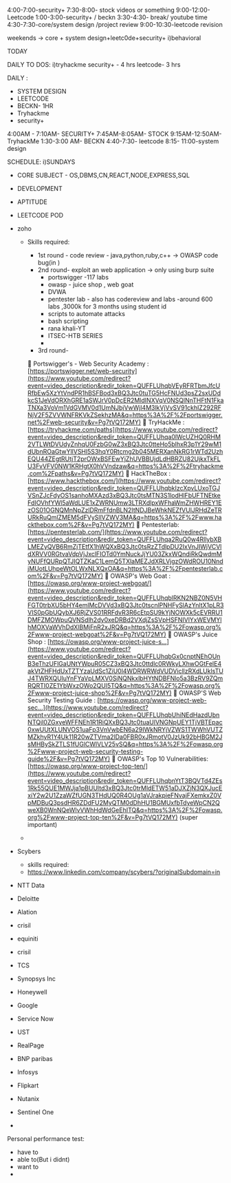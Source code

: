 
4:00-7:00-security+
7:30-8:00- stock videos or something
9:00-12:00- Leetcode
1:00-3:00-security+ / beckn
3:30-4:30- break/ youtube time
4:30-7:30-core/system design /project review
9:00-10:30-leetcode revision

weekends -> core + system design+leetc0de+security+
	i)behavioral


TODAY

DAILY TO DOS:
i)tryhackme 
security+ - 4 hrs
leetcode- 3 hrs


DAILY :
- SYSTEM DESIGN 
- LEETCODE
- BECKN- 1HR
- Tryhackme
- security+


4:00AM - 7:10AM- SECURITY+
7:45AM-8:05AM- STOCK
9:15AM-12:50AM-TryhackMe 
1:30-3:00 AM- BECKN
4:40-7:30- leetcode
8:15- 11:00-system design

SCHEDULE:
i)SUNDAYS
- CORE SUBJECT - OS,DBMS,CN,REACT,NODE,EXPRESS,SQL
- DEVELOPMENT
- APTITUDE
- LEETCODE POD 

- zoho
	- Skills required:
		- 1st round - code review - java,python,ruby,c++ -> OWASP code bug(in )
		- 2nd round- exploit an web application -> only using burp suite
			- portswigger -117 labs
			- owasp - juice shop , web goat
			- DVWA
			- pentester lab -  also has codereview and labs -around 600 labs ,3000k for 3 months using student id
			- scripts to automate attacks
			- bash scripting
			- rana khali-YT
			- ITSEC-HTB SERIES
			- 
		- 3rd round- 
		  
		📌 Portswigger's - Web Security Academy : [https://portswigger.net/web-security](https://www.youtube.com/redirect?event=video_description&redir_token=QUFFLUhqbVEyRFRTbmJfcURfbEw5XzYtVndPR1hBSFBod3xBQ3Jtc0tuTG5HcFNUd3psZ2sxUDdkcS1JeVdORXhGRE1aSWJrV0pDcER2MldINXVqV0NSQlNnTHFtN1FkaTNXa3VoVm1VdGVMV0d1UmNJbjVwWjl4M3lkVjVvSV91ckhIZ292RFNjV2F5ZVVWNFRKVkZSekhzMA&q=https%3A%2F%2Fportswigger.net%2Fweb-security&v=Pg7tVQ172MY) 📌 TryHackMe : [https://tryhackme.com/paths](https://www.youtube.com/redirect?event=video_description&redir_token=QUFFLUhqa0lWcUZHQ0RHM2VTLWtDVUdyZnhqU0FzbG0wZ3xBQ3Jtc0tteHo5blhxR3p1Y29wM1dUbnROaGtwYllVSHl5S3hqY0Rtcmg2b045MERXanNkRG1rWTd2UzhEQU44ZEgtRUtjT2prOWxBSFEwYjZhUVBBUjdLdHBRZU82UjkxTkFLU3FvVFV0NW1KRHgtX0hVVndzaw&q=https%3A%2F%2Ftryhackme.com%2Fpaths&v=Pg7tVQ172MY) 📌 HackTheBox : [https://www.hackthebox.com/](https://www.youtube.com/redirect?event=video_description&redir_token=QUFFLUhqbkIzcXpvLUxoTGJVSnZJcFdyOS1sanhoMXAzd3xBQ3Jtc0tsMTN3S1lodHlFbUFTNEtkeFdIOVhfYWl5aWdLUE1xZWRNUmw3LTRXdlpxWFhaWmZHWHREY1EzOS01OGNQMnNpZzlDRmFfdnBLN2ItNDJBeWhkNEZfVUlJRHdZeTRURkRuQmlZMEM5dFVySllVZWV3MA&q=https%3A%2F%2Fwww.hackthebox.com%2F&v=Pg7tVQ172MY) 📌 Pentesterlab: [https://pentesterlab.com/](https://www.youtube.com/redirect?event=video_description&redir_token=QUFFLUhqa2RuQ0w4RllybXBLMEZyQVB6RmZjTEtfX1hWQXxBQ3Jtc0tsRzZTdlpDU2IxVnJIWjVCVldXRVV0RGtvaVdpVjJxclFIOTd0YmNuckJjYU03ZkxWQndiRkQwdmMyNUFfQURpQTJIQTZKaC1LemQ5TXlaMEZJdXRLVjgzOWdROU10NndjMUotLUhpeWtOLWxNLXQxOA&q=https%3A%2F%2Fpentesterlab.com%2F&v=Pg7tVQ172MY) 📌 OWASP's Web Goat : [https://owasp.org/www-project-webgoat/](https://www.youtube.com/redirect?event=video_description&redir_token=QUFFLUhqblRKN2NBZ0N5VHFGT0trbXU5bHY4emlMcDVVd3xBQ3Jtc0tscnlPNHFySlAzYnltX1pLR3VIS0pGbUQybXJ6RjZVS01RRFdvR3R6cEtpSU9kYjNOWXk5cEVRRU1DMFZMOWpuQVNSdlh2dy0xeDRBd2VXdjZsSVpHSFNIVlYxWEVMYlhMOXVaWVhDdXlBMjFnR2xJRQ&q=https%3A%2F%2Fowasp.org%2Fwww-project-webgoat%2F&v=Pg7tVQ172MY) 📌 OWASP's Juice Shop : [https://owasp.org/www-project-juice-s...](https://www.youtube.com/redirect?event=video_description&redir_token=QUFFLUhqbGx0cnptNEhOUnB3eThzUFlGaUNtYWpuR05CZ3xBQ3Jtc0ttdlc0RWkyLXhwOGtFelE4akVtZHFHdUxTZTYzaUdSc1ZiU0l4WDRWRWdVUDVicllzRXdLUklsTUJ4TWRXQUluYnFYaVpLMXV0SjNQNkxlbHYtNDBFNlo5a3BzRV9ZQmRQRTI0ZE1YbWxzOWo2QUl5TQ&q=https%3A%2F%2Fowasp.org%2Fwww-project-juice-shop%2F&v=Pg7tVQ172MY) 📌 OWASP'S Web Security Testing Guide : [https://owasp.org/www-project-web-sec...](https://www.youtube.com/redirect?event=video_description&redir_token=QUFFLUhqbUhiNEdHazdUbnNTQjI0ZGxyeWFFNEh1R1RiQXxBQ3Jtc0tuaUlVNGNpUEY1TjVBTEpac0xwUUtXLUNVOS1uaFp3VnVwbEN6a29IWkNRYjVZWS1TWWhVUTZMZkhyR1Y4Uk11R20wZTVma2lDa0FBR0xJRmotV0JzUk92bHBGM2JsMHBySkZTLS1fUGlCWlVLV25vSQ&q=https%3A%2F%2Fowasp.org%2Fwww-project-web-security-testing-guide%2F&v=Pg7tVQ172MY) 📌 OWASP's Top 10 Vulnerabilities: [https://owasp.org/www-project-top-ten/](https://www.youtube.com/redirect?event=video_description&redir_token=QUFFLUhqbnYtT3BQVTd4ZEs1Rk55QUE1MWJja1pBUUltd3xBQ3Jtc0trMldETW51aDJXZjN3QXJucExiY2w2U1ZzaWZfUGN3THdUQ0R4OUg1aVJrakpieFNvajFXemkxZ0VpMDBuQ3psdHR6ZDdFU2MyQTM0dDhHU1BGMUxfbTdyeWpCN2QweXB0WnNQeWlvVWhHdWdGeEhITQ&q=https%3A%2F%2Fowasp.org%2Fwww-project-top-ten%2F&v=Pg7tVQ172MY) (super important)
	- 
- Scybers
	- skills required:
	- https://www.linkedin.com/company/scybers/?originalSubdomain=in

- NTT Data
- Deloitte
- Alation
- crisil
- equiniti
- crisil
- TCS
-   Synopsys Inc
- Honeywell
- Google
- Service Now
- UST
- RealPage
- BNP paribas
- Infosys
- Flipkart
- Nutanix
- Sentinel One
- 



Personal performance test:

- have to
- able to(But i didnt)
- want to
- 